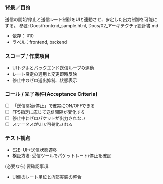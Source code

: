 ### 背景／目的
送信の開始/停止と送信レート制御をUIと連動させ、安定した出力制御を可能にする。
参照: Docs/frontend_sample.html, Docs/02_アーキテクチャ設計書.md

- 依存： #10
- ラベル：frontend, backend

### スコープ / 作業項目
- UIトグルとバックエンド送信ループの連動
- レート設定の適用と変更即時反映
- 停止中のゼロ送出抑制、状態表示

### ゴール / 完了条件(Acceptance Criteria)
- [ ] 「送信開始/停止」で確実にON/OFFできる
- [ ] FPS指定に応じて送信間隔が変化する
- [ ] 停止中にゼロパケットが出力されない
- [ ] ステータスがUIで可視化される

### テスト観点
- E2E: UI→送信状態遷移
- 検証方法: 受信ツールでパケットレート/停止を確認

(必要なら) 要確認事項:
- UI側のレート単位と内部実装の整合

